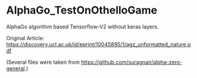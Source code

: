 # AlphaGo_TestOnOthelloGame

AlphaGo algorithm based Tensorflow-V2 without keras layers. 

Original Article: https://discovery.ucl.ac.uk/id/eprint/10045895/1/agz_unformatted_nature.pdf







(Several files were taken from https://github.com/suragnair/alpha-zero-general.)
